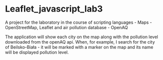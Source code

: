 # Leaflet_javascript_lab3
A project for the laboratory in the course of scripting languages - Maps - OpenStreetMap, Leaflet and air pollution database - OpenAQ

The application will show each city on the map along with the pollution level downloaded from the openAQ api.
When, for example, I search for the city of Beilsko-Biała - it will be marked with a marker on the map and its name will be displayed
pollution level.

